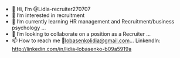 - 👋 Hi, I’m @Lidia-recruiter270707
- 👀 I’m interested in recruitment 
- 🌱 I’m currently learning HR management and Recruitment/business psychology ...
- 💞️ I’m looking to collaborate on a position as a Recruiter ...
- 📫 How to reach me :e-mail:lobasenkolidia@gmail.com...
LinkendIn: http://linkedin.com/in/lidia-lobasenko-b09a5919a

<!---
Lidia-recruiter270707/Lidia-recruiter270707 is a ✨ special ✨ repository because its `README.md` (this file) appears on your GitHub profile.
You can click the Preview link to take a look at your changes.
--->
